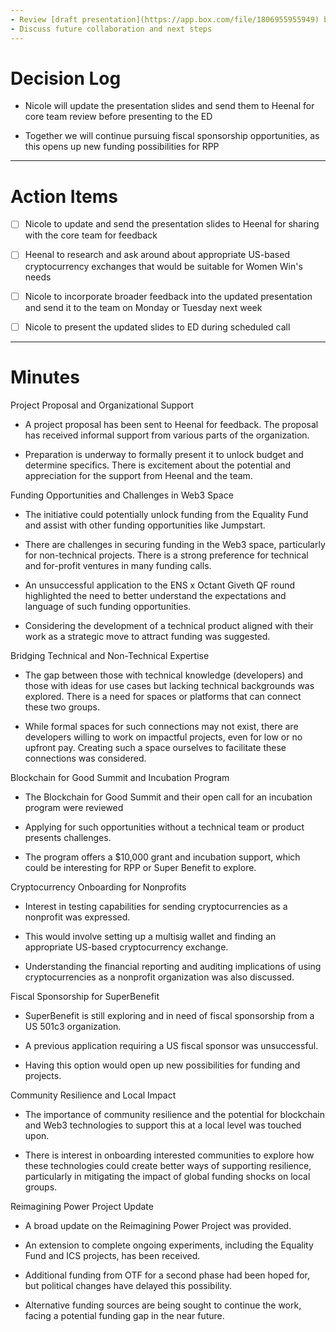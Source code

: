```yaml
---
- Review [draft presentation](https://app.box.com/file/1806955955949) before Nicole presents it to leadership team
- Discuss future collaboration and next steps
---
```


# Decision Log

- Nicole will update the presentation slides and send them to Heenal for core team review before presenting to the ED

- Together we will continue pursuing fiscal sponsorship opportunities, as this opens up new funding possibilities for RPP

---

# Action Items

- [ ] Nicole to update and send the presentation slides to Heenal for sharing with the core team for feedback

- [ ] Heenal to research and ask around about appropriate US-based cryptocurrency exchanges that would be suitable for Women Win's needs

- [ ] Nicole to incorporate broader feedback into the updated presentation and send it to the team on Monday or Tuesday next week

- [ ] Nicole to present the updated slides to ED during scheduled call

---

# Minutes

Project Proposal and Organizational Support

- A project proposal has been sent to Heenal for feedback. The proposal has received informal support from various parts of the organization.

- Preparation is underway to formally present it to unlock budget and determine specifics. There is excitement about the potential and appreciation for the support from Heenal and the team.


Funding Opportunities and Challenges in Web3 Space

- The initiative could potentially unlock funding from the Equality Fund and assist with other funding opportunities like Jumpstart.

- There are challenges in securing funding in the Web3 space, particularly for non-technical projects. There is a strong preference for technical and for-profit ventures in many funding calls.

- An unsuccessful application to the ENS x Octant Giveth QF round highlighted the need to better understand the expectations and language of such funding opportunities.

- Considering the development of a technical product aligned with their work as a strategic move to attract funding was suggested.

Bridging Technical and Non-Technical Expertise

- The gap between those with technical knowledge (developers) and those with ideas for use cases but lacking technical backgrounds was explored. There is a need for spaces or platforms that can connect these two groups.

- While formal spaces for such connections may not exist, there are developers willing to work on impactful projects, even for low or no upfront pay. Creating such a space ourselves to facilitate these connections was considered.

Blockchain for Good Summit and Incubation Program

- The Blockchain for Good Summit and their open call for an incubation program were reviewed

- Applying for such opportunities without a technical team or product presents challenges.

- The program offers a $10,000 grant and incubation support, which could be interesting for RPP or Super Benefit to explore.

Cryptocurrency Onboarding for Nonprofits

- Interest in testing capabilities for sending cryptocurrencies as a nonprofit was expressed.

- This would involve setting up a multisig wallet and finding an appropriate US-based cryptocurrency exchange.

- Understanding the financial reporting and auditing implications of using cryptocurrencies as a nonprofit organization was also discussed.

Fiscal Sponsorship for SuperBenefit

- SuperBenefit is still exploring and in need of fiscal sponsorship from a US 501c3 organization.

- A previous application requiring a US fiscal sponsor was unsuccessful.

- Having this option would open up new possibilities for funding and projects.

Community Resilience and Local Impact

- The importance of community resilience and the potential for blockchain and Web3 technologies to support this at a local level was touched upon.

- There is interest in onboarding interested communities to explore how these technologies could create better ways of supporting resilience, particularly in mitigating the impact of global funding shocks on local groups.

Reimagining Power Project Update

- A broad update on the Reimagining Power Project was provided.

- An extension to complete ongoing experiments, including the Equality Fund and ICS projects, has been received.

- Additional funding from OTF for a second phase had been hoped for, but political changes have delayed this possibility.

- Alternative funding sources are being sought to continue the work, facing a potential funding gap in the near future.